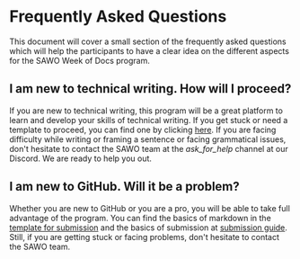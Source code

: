 # Frequently Asked Questions

This document will cover a small section of the frequently asked questions which will help the participants to have a clear idea on the different aspects for the SAWO Week of Docs program.

## I am new to technical writing. How will I proceed?

If you are new to technical writing, this program will be a great platform to learn and develop your skills of technical writing. If you get stuck or need a template to proceed, you can find one by clicking [here](https://github.com/Sawo-Community/Sawo-Docs/blob/main/Template-for-Guides/README.md). If you are facing difficulty while writing or framing a sentence or facing grammatical issues, don't hesitate to contact the SAWO team at the *ask_for_help* channel at our Discord. We are ready to help you out.

## I am new to GitHub. Will it be a problem?

Whether you are new to GitHub or you are a pro, you will be able to take full advantage of the program. You can find the basics of markdown in the [template for submission](https://github.com/Sawo-Community/Sawo-Docs/blob/main/Template-for-Guides/README.md) and the basics of submission at [submission guide](https://github.com/Sawo-Community/Sawo-Docs/blob/main/Template-for-Guides/Submission-Guide.md). Still, if you are getting stuck or facing problems, don't hesitate to contact the SAWO team.

## 
